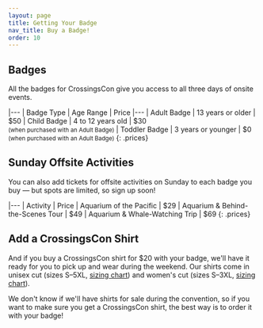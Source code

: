 ```yaml
---
layout: page
title: Getting Your Badge
nav_title: Buy a Badge!
order: 10
---
```


## Badges

All the badges for CrossingsCon give you access to all three days of onsite events.

|---
| Badge Type | Age Range | Price
|---
| Adult Badge | 13 years or older | $50
| Child Badge | 4 to 12 years old | $30 <br/><small>(when purchased with an Adult Badge)</small>
| Toddler Badge | 3 years or younger | $0 <br/><small>(when purchased with an Adult Badge)</small>
{: .prices}

## Sunday Offsite Activities

You can also add tickets for offsite activities on Sunday to each badge you buy &mdash; but spots are limited, so sign up soon!

|---
| Activity | Price
| Aquarium of the Pacific | $29
| Aquarium & Behind-the-Scenes Tour | $49
| Aquarium & Whale-Watching Trip | $69
{: .prices}

## Add a CrossingsCon Shirt

And if you buy a CrossingsCon shirt for $20 with your badge, we'll have it ready for you to pick up and wear during the weekend. Our shirts come in unisex cut (sizes S&ndash;5XL, [sizing chart](http://www.mygildan.com/store/us/browse/productDetailsPage.jsp?productId=5000)) and women's cut (sizes S&ndash;3XL, [sizing chart](http://www.mygildan.com/store/us/browse/productDetailsPage.jsp?productId=5000L)).

We don't know if we'll have shirts for sale during the convention, so if you want to make sure you get a CrossingsCon shirt, the best way is to order it with your badge!

